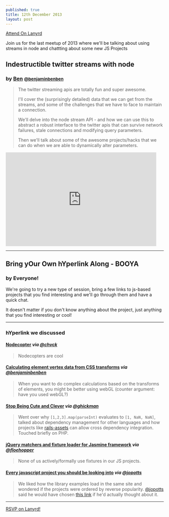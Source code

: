 ```yaml
---
published: true
title: 12th December 2013
layout: post
---
```


<a href="http://lanyrd.com/2013/js-oxford-december/" class="btn btn-primary">Attend On Lanyrd</a>

<p class="lead">Join us for the last meetup of 2013 where we'll be talking about using streams in node and chattting about some new JS Projects</p>

## Indestructible twitter streams with node

### by [Ben](http://benjaminbenben.com) <small><a href="https://twitter.com/intent/user?screen_name=benjaminbenben">@benjaminbenben</a></small>

> The twitter streaming apis are totally fun and super awesome.
>
> I'll cover the (surprisingly detailed) data that we can get from the streams, and some of the challenges that we have to face to maintain a connection.
>
> We'll delve into the node stream API - and how we can use this to abstract a robust interface to the twitter apis that can survive network failures, stale connections and modifying query parameters.
>
> Then we'll talk about some of the awesome projects/hacks that we can do when we are able to dynamically alter parameters.

<div class="slideframe">
  <iframe src="https://docs.google.com/presentation/d/1LjllyWkytM8w1bgHfW7fNfU6YKY8E7r_EgkHzGVEqoM/embed?start=false&amp;loop=false&amp;delayms=3000" frameborder="0" width="480" height="299" allowfullscreen="true" mozallowfullscreen="true" webkitallowfullscreen="true" class="responsive"> </iframe>
</div>

---

## Bring yOur Own hYperlink Along - BOOYA

### by Everyone!

We're going to try a new type of session, bring a few links to js-based projects that you find interesting and we'll go through them and have a quick chat.

It doesn't matter if you don't know anything about the project, just anything that you find interesting or cool!

---

### hYperlink we discussed

#### [Nodecopter](http://nodecopter.com/) _via [@chvck](https://twitter.com/intent/user?screen_name=chvck)_

> Nodecopters are cool

#### [Calculating element vertex data from CSS transforms](http://blog.keithclark.co.uk/calculating-element-vertex-data-from-css-transforms/) _via [@benjaminbenben](https://twitter.com/intent/user?screen_name=benjaminbenben)_

> When you want to do complex calculations based on the transforms of elements, you might be better using webGL (counter argument: have you used webGL?)

#### [Stop Being Cute and Clever](http://lucumr.pocoo.org/2013/12/9/stop-being-clever/) _via [@ghickman](https://twitter.com/intent/user?screen_name=ghickman)_

> Went over why `[1,2,3].map(parseInt)` evaluates to `[1, NaN, NaN]`, talked about dependency management for other languages and how projects like [rails-assets](https://rails-assets.org/) can allow cross dependency integration. Touched briefly on PHP.

#### [jQuery matchers and fixture loader for Jasmine framework](https://github.com/velesin/jasmine-jquery) _via [@floehopper](https://twitter.com/intent/user?screen_name=floehopper)_

> None of us actively/formally use fixtures in our JS projects.

#### [Every javascript project you should be looking into](http://www.javascriptoo.com/) _via [@jopotts](https://twitter.com/intent/user?screen_name=jopotts)_

> We liked how the library examples load in the same site and wondered if the projects were ordered by reverse popularity. [@jopotts](https://twitter.com/intent/user?screen_name=jopotts) said he would have chosen [this link](http://ejohn.org/blog/node-js-stream-playground/) if he'd actually thought about it.

---

<div class="lanyrd-target-participants">
    <a href="http://lanyrd.com/2013/js-oxford-december/attendees/" class="lanyrd-participants">
        RSVP on Lanyrd!
    </a>
</div>

